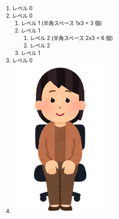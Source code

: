 1. レペル 0
1. レペル 0
   1. レペル 1 (半角スペース 1x3 = 3 個)
   1. レペル 1
      1. レペル 2 (半角スペース 2x3 = 6 個)
      1. レペル 2
   1. レペル 1
1. レペル 0
2. ![ほげ](./hoge.png)
